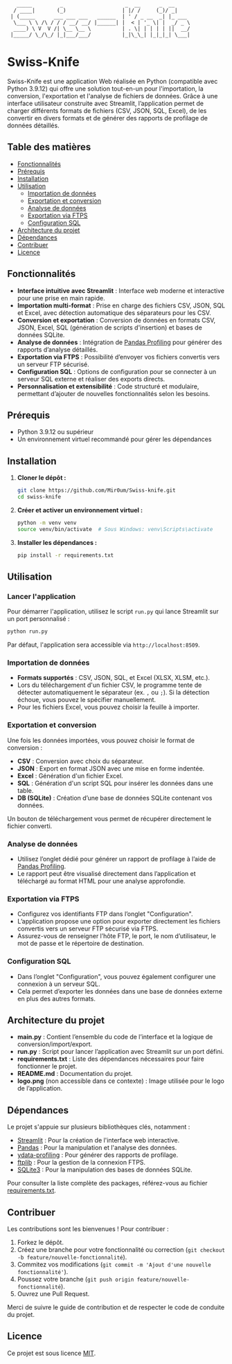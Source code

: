 ```   
   _____         _                    _  __      _  __     
  / ____|       (_)                  | |/ /     (_)/ _|    
 | (_____      ___ ___ ___   ______  | ' / _ __  _| |_ ___ 
  \___ \ \ /\ / / / __/ __/ |______| |  < | '_ \| |  _/ _ \
  ____) \ V  V /| \__ \__ \          | . \| | | | | ||  __/
 |_____/ \_/\_/ |_|___/___/          |_|\_\_| |_|_|_| \___|                                                                                                                  
```

# Swiss-Knife

Swiss-Knife est une application Web réalisée en Python (compatible avec Python 3.9.12) qui offre une solution tout-en-un pour l'importation, la conversion, l'exportation et l'analyse de fichiers de données. Grâce à une interface utilisateur construite avec Streamlit, l’application permet de charger différents formats de fichiers (CSV, JSON, SQL, Excel), de les convertir en divers formats et de générer des rapports de profilage de données détaillés.

## Table des matières

- [Fonctionnalités](#fonctionnalités)
- [Prérequis](#prérequis)
- [Installation](#installation)
- [Utilisation](#utilisation)
  - [Importation de données](#importation-de-données)
  - [Exportation et conversion](#exportation-et-conversion)
  - [Analyse de données](#analyse-de-données)
  - [Exportation via FTPS](#exportation-via-ftps)
  - [Configuration SQL](#configuration-sql)
- [Architecture du projet](#architecture-du-projet)
- [Dépendances](#dépendances)
- [Contribuer](#contribuer)
- [Licence](#licence)

## Fonctionnalités

- **Interface intuitive avec Streamlit** : Interface web moderne et interactive pour une prise en main rapide.
- **Importation multi-format** : Prise en charge des fichiers CSV, JSON, SQL et Excel, avec détection automatique des séparateurs pour les CSV.
- **Conversion et exportation** : Conversion de données en formats CSV, JSON, Excel, SQL (génération de scripts d'insertion) et bases de données SQLite.
- **Analyse de données** : Intégration de [Pandas Profiling](https://pandas-profiling.ydata.ai/) pour générer des rapports d’analyse détaillés.
- **Exportation via FTPS** : Possibilité d’envoyer vos fichiers convertis vers un serveur FTP sécurisé.
- **Configuration SQL** : Options de configuration pour se connecter à un serveur SQL externe et réaliser des exports directs.
- **Personnalisation et extensibilité** : Code structuré et modulaire, permettant d’ajouter de nouvelles fonctionnalités selon les besoins.

## Prérequis

- Python 3.9.12 ou supérieur
- Un environnement virtuel recommandé pour gérer les dépendances

## Installation

1. **Cloner le dépôt :**

   ```bash
   git clone https://github.com/Mir0um/Swiss-knife.git
   cd swiss-knife
   ```

2. **Créer et activer un environnement virtuel :**

   ```bash
   python -m venv venv
   source venv/bin/activate  # Sous Windows: venv\Scripts\activate
   ```

3. **Installer les dépendances :**

   ```bash
   pip install -r requirements.txt
   ```

## Utilisation

### Lancer l'application

Pour démarrer l'application, utilisez le script `run.py` qui lance Streamlit sur un port personnalisé :

```bash
python run.py
```

Par défaut, l'application sera accessible via `http://localhost:8509`.

### Importation de données

- **Formats supportés** : CSV, JSON, SQL, et Excel (XLSX, XLSM, etc.).
- Lors du téléchargement d'un fichier CSV, le programme tente de détecter automatiquement le séparateur (ex. `,` ou `;`). Si la détection échoue, vous pouvez le spécifier manuellement.
- Pour les fichiers Excel, vous pouvez choisir la feuille à importer.

### Exportation et conversion

Une fois les données importées, vous pouvez choisir le format de conversion :

- **CSV** : Conversion avec choix du séparateur.
- **JSON** : Export en format JSON avec une mise en forme indentée.
- **Excel** : Génération d'un fichier Excel.
- **SQL** : Génération d'un script SQL pour insérer les données dans une table.
- **DB (SQLite)** : Création d’une base de données SQLite contenant vos données.

Un bouton de téléchargement vous permet de récupérer directement le fichier converti.

### Analyse de données

- Utilisez l’onglet dédié pour générer un rapport de profilage à l’aide de [Pandas Profiling](https://pandas-profiling.ydata.ai/).
- Le rapport peut être visualisé directement dans l’application et téléchargé au format HTML pour une analyse approfondie.

### Exportation via FTPS

- Configurez vos identifiants FTP dans l’onglet "Configuration".
- L’application propose une option pour exporter directement les fichiers convertis vers un serveur FTP sécurisé via FTPS.
- Assurez-vous de renseigner l’hôte FTP, le port, le nom d’utilisateur, le mot de passe et le répertoire de destination.

### Configuration SQL

- Dans l’onglet "Configuration", vous pouvez également configurer une connexion à un serveur SQL.
- Cela permet d’exporter les données dans une base de données externe en plus des autres formats.

## Architecture du projet

- **main.py** : Contient l’ensemble du code de l’interface et la logique de conversion/import/export.
- **run.py** : Script pour lancer l’application avec Streamlit sur un port défini.
- **requirements.txt** : Liste des dépendances nécessaires pour faire fonctionner le projet.
- **README.md** : Documentation du projet.
- **logo.png** (non accessible dans ce contexte) : Image utilisée pour le logo de l’application.

## Dépendances

Le projet s'appuie sur plusieurs bibliothèques clés, notamment :

- [Streamlit](https://streamlit.io/) : Pour la création de l'interface web interactive.
- [Pandas](https://pandas.pydata.org/) : Pour la manipulation et l'analyse des données.
- [ydata-profiling](https://pandas-profiling.ydata.ai/) : Pour générer des rapports de profilage.
- [ftplib](https://docs.python.org/3/library/ftplib.html) : Pour la gestion de la connexion FTPS.
- [SQLite3](https://docs.python.org/3/library/sqlite3.html) : Pour la manipulation des bases de données SQLite.

Pour consulter la liste complète des packages, référez-vous au fichier [requirements.txt](requirements.txt).

## Contribuer

Les contributions sont les bienvenues ! Pour contribuer :

1. Forkez le dépôt.
2. Créez une branche pour votre fonctionnalité ou correction (`git checkout -b feature/nouvelle-fonctionnalité`).
3. Commitez vos modifications (`git commit -m 'Ajout d'une nouvelle fonctionnalité'`).
4. Poussez votre branche (`git push origin feature/nouvelle-fonctionnalité`).
5. Ouvrez une Pull Request.

Merci de suivre le guide de contribution et de respecter le code de conduite du projet.

## Licence

Ce projet est sous licence [MIT](LICENSE).
